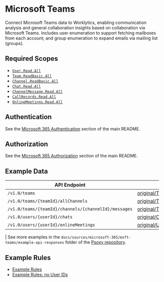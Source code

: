 # Microsoft Teams

Connect Microsoft Teams data to Worklytics, enabling communication analysis and general collaboration
insights based on collaboration via Microsoft Teams. Includes user enumeration to support fetching
mailboxes from each account; and group enumeration to expand emails via mailing list (groups).

## Required Scopes
- [`User.Read.All`](https://learn.microsoft.com/en-us/graph/permissions-reference#userreadall)
- [`Team.ReadBasic.All`](https://learn.microsoft.com/en-us/graph/permissions-reference#teamreadbasicall)
- [`Channel.ReadBasic.All`](https://learn.microsoft.com/en-us/graph/permissions-reference#channelreadbasicall)
- [`Chat.Read.All`](https://learn.microsoft.com/en-us/graph/permissions-reference#chatreadbasicall)
- [`ChannelMessage.Read.All`](https://learn.microsoft.com/en-us/graph/permissions-reference#channelmessagereadall)
- [`CallRecords.Read.All`](https://learn.microsoft.com/en-us/graph/permissions-reference#callrecordsreadall)
- [`OnlineMeetings.Read.All`](https://learn.microsoft.com/en-us/graph/permissions-reference#onlinemeetingsreadall)

## Authentication

See the [Microsoft 365 Authentication](../README.md#authentication) section of the main README.

## Authorization

See the [Microsoft 365 Authorization](../README.md#authorization) section of the main README.

## Example Data

| API Endpoint                        | Example Response                                                                                               | Sanitized Example Response                                                                     |
|-------------------------------------|----------------------------------------------------------------------------------------------------------------|------------------------------------------------------------------------------------------------|
| `/v1.0/teams`                       | [original/Teams_v1.0.json](example-api-responses/original/Teams_v1.0.json)                                     | [sanitized/Teams_v1.0.json](example-api-responses/sanitized/Teams_v1.0.json)                   |
| `/v1.0/teams/{teamId}/allChannels`  | [original/Teams_allChannels_v1.0.json](example-api-responses/original/Teams_allChannels_v1.0.json)             | [sanitized/Teams_allChannels_v1.0.json](example-api-responses/sanitized/Teams_allChannels_v1.0.json) |
| `/v1.0/teams/{teamId}/channels/{channelId}/messages` | [original/Teams_channels_messages_v1.0.json](example-api-responses/original/Teams_channels_messages_v1.0.json) | [sanitized/Teams_channels_messages_v1.0.json](example-api-responses/sanitized/Teams_channels_messages_v1.0.json) |
| `/v1.0/users/{userId}/chats`        | [original/Chats_messages_v1.0.json](example-api-responses/original/Chats_messages_v1.0.json)                   | [sanitized/Chats_messages_v1.0.json](example-api-responses/sanitized/Chats_messages_v1.0.json) |
| `/v1.0/users/{userId}/onlineMeetings` | [original/Users_onlineMeetings_v1.0.json](example-api-responses/original/Users_onlineMeetings_v1.0.json)       | [sanitized/Users_onlineMeetings_v1.0.json](example-api-responses/sanitized/Users_onlineMeetings_v1.0.json) |
|
See more examples in the `docs/sources/microsoft-365/msft-teams/example-api-responses` folder
of the [Psoxy repository](https://github.com/Worklytics/psoxy).

## Example Rules

- [Example Rules](msft-teams.yaml)
- [Example Rules: no User IDs](msft-teams_no-userIds.yaml)


